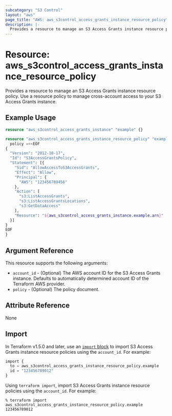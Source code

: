 ```yaml
---
subcategory: "S3 Control"
layout: "aws"
page_title: "AWS: aws_s3control_access_grants_instance_resource_policy"
description: |-
  Provides a resource to manage an S3 Access Grants instance resource policy.
---
```


# Resource: aws_s3control_access_grants_instance_resource_policy

Provides a resource to manage an S3 Access Grants instance resource policy.
Use a resource policy to manage cross-account access to your S3 Access Grants instance.

## Example Usage

```terraform
resource "aws_s3control_access_grants_instance" "example" {}

resource "aws_s3control_access_grants_instance_resource_policy" "example" {
  policy =<<EOF
{
  "Version": "2012-10-17",
  "Id": "S3AccessGrantsPolicy",
  "Statement": [{
    "Sid": "AllowAccessToS3AccessGrants",
    "Effect": "Allow",
    "Principal": {
      "AWS": "123456789456"
    },
    "Action": [
      "s3:ListAccessGrants",
      "s3:ListAccessGrantsLocations",
      "s3:GetDataAccess"
    ],
    "Resource": "${aws_s3control_access_grants_instance.example.arn}"
  }]
}
EOF
}
```

## Argument Reference

This resource supports the following arguments:

* `account_id` - (Optional) The AWS account ID for the S3 Access Grants instance. Defaults to automatically determined account ID of the Terraform AWS provider.
* `policy` - (Optional) The policy document.

## Attribute Reference

None

## Import

In Terraform v1.5.0 and later, use an [`import` block](https://developer.hashicorp.com/terraform/language/import) to import S3 Access Grants instance resource policies using the `account_id`. For example:

```terraform
import {
  to = aws_s3control_access_grants_instance_resource_policy.example
  id = "123456789012"
}
```

Using `terraform import`, import S3 Access Grants instance resource policies using the `account_id`. For example:

```console
% terraform import aws_s3control_access_grants_instance_resource_policy.example 123456789012
```
